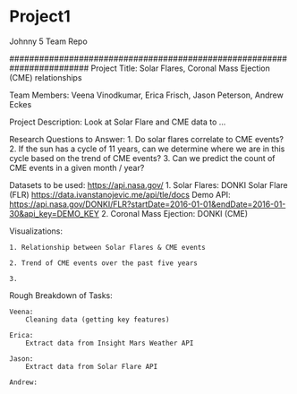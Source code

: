 # Project1
Johnny 5 Team Repo


########################################################################
Project Title: Solar Flares, Coronal Mass Ejection (CME) relationships

Team Members: Veena Vinodkumar, Erica Frisch, Jason Peterson, Andrew Eckes

Project Description: Look at Solar Flare and CME data to ...

Research Questions to Answer:
    1. Do solar flares correlate to CME events?
    2. If the sun has a cycle of 11 years, can we determine where we are in this cycle based on the trend of CME events?
    3. Can we predict the count of CME events in a given month / year?

Datasets to be used: https://api.nasa.gov/
    1. Solar Flares: DONKI Solar Flare (FLR)
        https://data.ivanstanojevic.me/api/tle/docs
        Demo API: https://api.nasa.gov/DONKI/FLR?startDate=2016-01-01&endDate=2016-01-30&api_key=DEMO_KEY
    2. Coronal Mass Ejection: DONKI (CME)
        
Visualizations:

    1. Relationship between Solar Flares & CME events

    2. Trend of CME events over the past five years

    3. 


Rough Breakdown of Tasks:

    Veena:
        Cleaning data (getting key features)

    Erica:
        Extract data from Insight Mars Weather API

    Jason:
        Extract data from Solar Flare API

    Andrew:
        